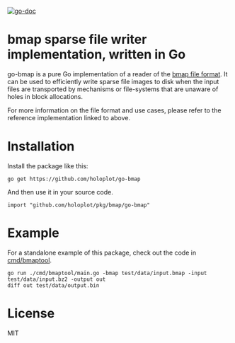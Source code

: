  [![go-doc](https://godoc.org/github.com/holoplot/go-bmap?status.svg)](https://godoc.org/github.com/holoplot/go-bmap)

# bmap sparse file writer implementation, written in Go

go-bmap is a pure Go implementation of a reader of the [bmap file format](https://github.com/intel/bmap-tools).
It can be used to efficiently write sparse file images to disk when the input files are transported by mechanisms
or file-systems that are unaware of holes in block allocations.

For more information on the file format and use cases, please refer to the reference implementation linked to above.

# Installation

Install the package like this:

```
go get https://github.com/holoplot/go-bmap
```

And then use it in your source code.

```
import "github.com/holoplot/pkg/bmap/go-bmap"
```

# Example

For a standalone example of this package, check out the code in [cmd/bmaptool](./cmd/bmaptool/main.go).

```
go run ./cmd/bmaptool/main.go -bmap test/data/input.bmap -input test/data/input.bz2 -output out
diff out test/data/output.bin
```

# License

MIT
